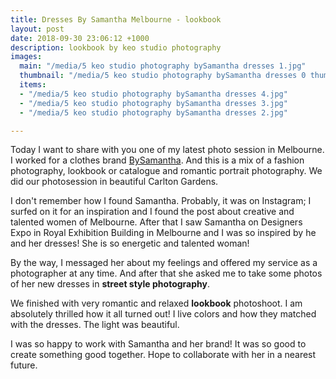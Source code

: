```yaml
---
title: Dresses By Samantha Melbourne - lookbook
layout: post
date: 2018-09-30 23:06:12 +1000
description: lookbook by keo studio photography
images:
  main: "/media/5 keo studio photography bySamantha dresses 1.jpg"
  thumbnail: "/media/5 keo studio photography bySamantha dresses 0 thumbnail.jpg"
  items:
  - "/media/5 keo studio photography bySamantha dresses 4.jpg"
  - "/media/5 keo studio photography bySamantha dresses 3.jpg"
  - "/media/5 keo studio photography bySamantha dresses 2.jpg"

---
```

Today I want to share with you one of my latest photo session in Melbourne. I worked for a clothes brand [BySamantha](https://bysamantha.net). And this is a mix of a fashion photography, lookbook or catalogue and romantic portrait photography. We did our photosession in beautiful Carlton Gardens.

I don't remember how I found Samantha. Probably, it was on Instagram; I surfed on it for an inspiration and I found the post about creative and talented women of Melbourne. After that I saw Samantha on Designers Expo in Royal Exhibition Building in Melbourne and I was so inspired by he and her dresses! She is so energetic and talented woman!

By the way, I messaged her about my feelings and offered my service as a photographer at any time. And after that she asked me to take some photos of her new dresses in **street style photography**.

We finished with very romantic and relaxed **lookbook** photoshoot. I am absolutely thrilled how it all turned out! I live colors and how they matched with the dresses. The light was beautiful.

I was so happy to work with Samantha and her brand! It was so good to create something good together. Hope to collaborate with her in a nearest future.